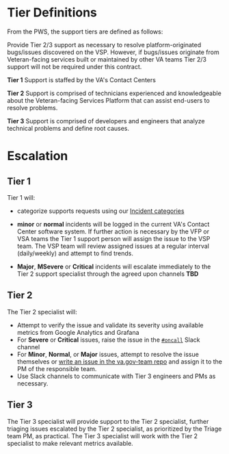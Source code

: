 
# Tier Definitions

From the PWS, the support tiers are defined as follows:

 Provide Tier 2/3 support as necessary to resolve platform-originated bugs/issues discovered on the VSP. However, if bugs/issues originate from Veteran-facing services built or maintained by other VA teams Tier 2/3 support will not be required under this contract. 

**Tier 1** Support is staffed by the VA's Contact Centers

**Tier 2** Support is comprised of technicians experienced and knowledgeable about the Veteran-facing Services Platform that can assist end-users to resolve problems. 

**Tier 3** Support is comprised of developers and engineers that analyze technical problems and define root causes. 

# Escalation
## Tier 1
Tier 1 will:
* categorize supports requests using our [Incident categories](https://github.com/department-of-veterans-affairs/vets.gov-team/blob/master/Practice%20Areas/Engineering/OnCall/Incident%20Categorization.md) 

* **minor** or **normal** incidents will be logged in the current VA's Contact Center software system.  If further action is necessary by the VFP or VSA teams the Tier 1 support person will assign the issue to the VSP team.  The VSP team will review assigned issues at a regular interval (daily/weekly) and attempt to find trends. 
* **Major**, **MSevere** or **Critical** incidents will escalate immediately to the Tier 2 support specialist through the agreed upon channels **TBD**

## Tier 2 

The Tier 2 specialist will:
* Attempt to verify the issue and validate its severity using available metrics from Google Analytics and Grafana
* For **Severe** or **Critical** issues, raise the issue in the [`#oncall`](https://dsva.slack.com/messages/C30LCU8S3) Slack channel
* For **Minor**, **Normal**, or **Major** issues, attempt to resolve the issue themselves or [write an issue in the va.gov-team repo](https://github.com/department-of-veterans-affairs/va.gov-team/issues) and assign it to the PM of the responsible team.
* Use Slack channels to communicate with Tier 3 engineers and PMs as necessary.


## Tier 3
The Tier 3 specialist will provide support to the Tier 2 specialist, further triaging issues escalated by the Tier 2 specialist, as prioritized by the Triage team PM, as practical.  The Tier 3 specialist will work with the Tier 2 specialist to make relevant metrics available. 
